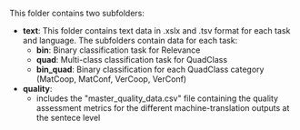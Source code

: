 This folder contains two subfolders:
* **text**: This folder contains text data in .xslx and .tsv format for each task and language. The subfolders contain data for each task:
   * **bin**: Binary classification task for Relevance
   * **quad**: Multi-class classification task for QuadClass
   * **bin_quad**: Binary classification for each QuadClass category (MatCoop, MatConf, VerCoop, VerConf)
* **quality**:
   * includes the  "master_quality_data.csv" file containing the quality assessment metrics for the different machine-translation outputs at the sentece level
